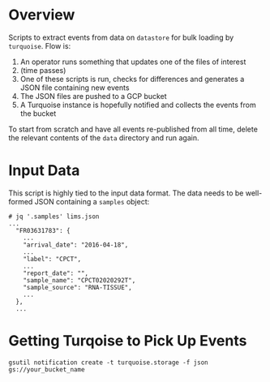 # Overview 

Scripts to extract events from data on `datastore` for bulk loading by `turquoise`. Flow is:

1. An operator runs something that updates one of the files of interest
1. (time passes)
1. One of these scripts is run, checks for differences and generates a JSON file containing new events
1. The JSON files are pushed to a GCP bucket
1. A Turquoise instance is hopefully notified and collects the events from the bucket

To start from scratch and have all events re-published from all time, delete the relevant contents of 
the `data` directory and run again.

# Input Data

This script is highly tied to the input data format. The data needs to be well-formed JSON containing a `samples` object:

```
# jq '.samples' lims.json
...
  "FR03631783": {
    ...
    "arrival_date": "2016-04-18",
    ...
    "label": "CPCT",
    ...
    "report_date": "",
    "sample_name": "CPCT02020292T",
    "sample_source": "RNA-TISSUE",
    ...
  },
  ...
```

# Getting Turqoise to Pick Up Events

`gsutil notification create -t turquoise.storage -f json gs://your_bucket_name`


